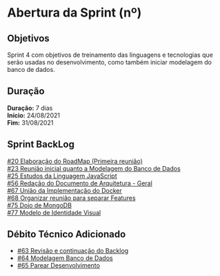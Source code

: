 # Abertura da Sprint (nº)

## Objetivos

Sprint 4 com objetivos de treinamento das linguagens e tecnologias que serão usadas no desenvolvimento, como também iniciar modelagem do banco de dados.

## Duração

**Duração:** 7 dias
<br>
**Início:** 24/08/2021
<br>
**Fim:** 31/08/2021

## Sprint BackLog

[#20 Elaboração do RoadMap (Primeira reunião)](https://github.com/fga-eps-mds/2021-1-hospitalar/issues/20)
<br>
[#23 Reunião inicial quanto a Modelagem do Banco de Dados](https://github.com/fga-eps-mds/2021-1-hospitalar/issues/23)
<br>
[#25 Estudos da Linguagem JavaScript](https://github.com/fga-eps-mds/2021-1-hospitalar/issues/25)
<br>
[#56 Redação do Documento de Arquitetura - Geral](https://github.com/fga-eps-mds/2021-1-hospitalar/issues/56)
<br>
[#67 União da Implementação do Docker](https://github.com/fga-eps-mds/2021-1-hospitalar/issues/67)
<br>
[#68 Organizar reunião para separar Features](https://github.com/fga-eps-mds/2021-1-hospitalar/issues/68)
<br>
[#75 Dojo de MongoDB](https://github.com/fga-eps-mds/2021-1-hospitalar/issues/75)
<br>
[#77 Modelo de Identidade Visual](https://github.com/fga-eps-mds/2021-1-hospitalar/issues/77)
<br>


## Débito Técnico Adicionado
- [#63 Revisão e continuação do Backlog](https://github.com/fga-eps-mds/2021-1-hospitalar/issues/63)
- [#64 Modelagem Banco de Dados](https://github.com/fga-eps-mds/2021-1-hospitalar/issues/64)
- [#65 Parear Desenvolvimento](https://github.com/fga-eps-mds/2021-1-hospitalar/issues/65)


